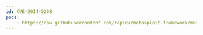```yaml
---
id: CVE-2014-5208
pocs:
    - https://raw.githubusercontent.com/rapid7/metasploit-framework/master/modules/auxiliary/admin/scada/yokogawa_bkbcopyd_client.rb
---
```

